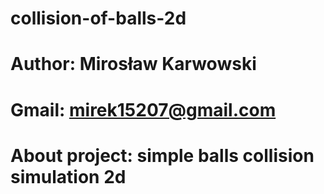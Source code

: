 # collision-of-balls-2d
# Author: Mirosław Karwowski
# Gmail: mirek15207@gmail.com
# About project: simple balls collision simulation 2d
